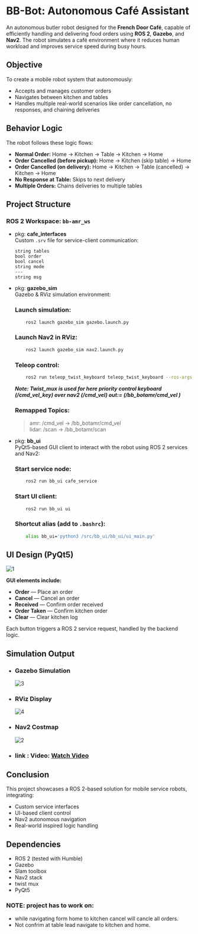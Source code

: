 # BB-Bot: Autonomous Café Assistant

An autonomous butler robot designed for the **French Door Café**, capable of efficiently handling and delivering food orders using **ROS 2**, **Gazebo**, and **Nav2**. The robot simulates a café environment where it reduces human workload and improves service speed during busy hours.

## Objective

To create a mobile robot system that autonomously:
- Accepts and manages customer orders
- Navigates between kitchen and tables
- Handles multiple real-world scenarios like order cancellation, no responses, and chaining deliveries

## Behavior Logic

The robot follows these logic flows:

- **Normal Order:** Home → Kitchen → Table → Kitchen → Home
- **Order Cancelled (before pickup):** Home → Kitchen (skip table) → Home
- **Order Cancelled (on delivery):** Home → Kitchen → Table (cancelled) → Kitchen → Home
- **No Response at Table:** Skips to next delivery
- **Multiple Orders:** Chains deliveries to multiple tables

## Project Structure

### ROS 2 Workspace: `bb-amr_ws`

- pkg: **cafe_interfaces**  
  Custom `.srv` file for service-client communication:
  ```
  string tables
  bool order
  bool cancel
  string mode
  ---
  string msg
  ```

- pkg: **gazebo_sim**  
    Gazebo & RViz simulation environment:

  ### Launch simulation: 
  ```sh
      ros2 launch gazebo_sim gazebo.launch.py
  ```
  ### Launch Nav2 in RViz:  
  ```sh
      ros2 launch gazebo_sim nav2.launch.py
  ```
  ### Teleop control:  
  ```sh
      ros2 run teleop_twist_keyboard teleop_twist_keyboard --ros-args --remap cmd_vel:=/cmd_vel_key
  ```
  
  ***Note: Twist_mux is used for here priority control keyboard (/cmd_vel_key) over nav2 (/cmd_vel) out:= (/bb_botamr/cmd_vel )***

  ### Remapped Topics:
    > amr: /cmd_vel → /bb_botamr/cmd_vel  
    > lidar: /scan → /bb_botamr/scan


- pkg: **bb_ui**  
  PyQt5-based GUI client to interact with the robot using ROS 2 services and Nav2:

  ### Start service node:
  ```sh  
      ros2 run bb_ui cafe_service
  ```
  ### Start UI client:  
  ```sh
      ros2 run bb_ui ui
  ```
  ###  Shortcut alias (add to `.bashrc`):
  ```sh
      alias bb_ui='python3 /src/bb_ui/bb_ui/ui_main.py'
  ```
  
## UI Design (PyQt5)

  ![1](https://github.com/user-attachments/assets/c12364b4-ca07-4daa-bf6c-419c0f6a2537)

**GUI elements include:**
- **Order** — Place an order
- **Cancel** — Cancel an order
- **Received** — Confirm order received
- **Order Taken** — Confirm kitchen order
- **Clear** — Clear kitchen log

Each button triggers a ROS 2 service request, handled by the backend logic.

## Simulation Output
- ### Gazebo Simulation
  ![3](https://github.com/user-attachments/assets/6bfedb35-1e40-4519-9898-0795da80771c)

  
- ### RViz Display
  ![4](https://github.com/user-attachments/assets/f92714b1-65d8-4472-b375-72067bb5adf6)

  
- ### Nav2 Costmap
  ![2](https://github.com/user-attachments/assets/2b8a36fc-d3b5-405c-9ad7-a10fc2e0124b)
 
- ### link : Video: [Watch Video](https://drive.google.com/file/d/1WwZBbk_NA83ExoaZOY6AEDBvepFqq9jq/view?usp=sharing)

## Conclusion

This project showcases a ROS 2-based solution for mobile service robots, integrating:
- Custom service interfaces
- UI-based client control
- Nav2 autonomous navigation
- Real-world inspired logic handling

## Dependencies

- ROS 2 (tested with Humble)
- Gazebo
- Slam toolbox
- Nav2 stack
- twist mux
- PyQt5
### NOTE: project has to work on:
- while navigating form home to kitchen cancel will cancle all orders.
- Not confrim at table lead navigate to kitchen and home.
